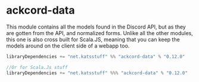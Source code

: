 # ackcord-data

This module contains all the models found in the Discord API, but as they are gotten from the API, and normalized forms. Unlike all the other modules, this one is also cross built for Scala.JS, meaning that you can keep the models around on the client side of a webapp too.

```scala
libraryDependencies += "net.katsstuff" %% "ackcord-data" % "0.12.0"

//Or for Scala.Js stuff
libraryDependencies += "net.katsstuff" %%% "ackcord-data" % "0.12.0"
```